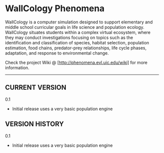 WallCology Phenomena
====================
WallCology is a computer simulation designed to support elementary and middle 
school curricular goals in life science and population ecology. 
WallCology situates students within a complex virtual ecosystem, where they may 
conduct investigations focusing on topics such as the identification and 
classification of species, habitat selection, population estimation, food 
chains, predator-prey relationships, life cycle phases, adaptation, and response 
to environmental change.

Check the project Wiki @ [http://phenomena.evl.uic.edu/wiki] for more information.

---

CURRENT VERSION
---------------
0.1
- Initial release uses a very basic population engine

VERSION HISTORY
---------------

0.1
- Initial release uses a very basic population engine
